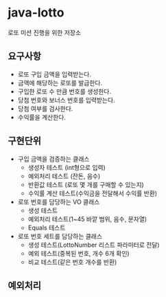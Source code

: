 # java-lotto
로또 미션 진행을 위한 저장소



## 요구사항

- 로또 구입 금액을 입력받는다.
- 금액에 해당하는 로또를 발급한다.
- 구입한 로또 수 만큼 번호를 생성한다.
- 당첨 번호와 보너스 번호를 입력받는다.
- 당첨 여부를 검사한다.
- 수익률을 계산한다.

## 구현단위

- 구입 금액을 검증하는 클래스
  - 생성자 테스트 (int형으로 입력)
  - 예외처리 테스트 (잔돈, 음수)
  - 반환값 테스트 (로또 몇 개를 구매할 수 있는지)
  - 수익률 계산 테스트(수익금을 전달해서 수익률 반환)
- 로또 번호를 담당하는 VO 클래스
  - 생성 테스트
  - 예외처리 테스트(1~45 바깥 범위, 음수, 문자열)
  - Equals 테스트
- 로또 번호 세트를 담당하는 클래스
  - 생성 테스트(LottoNumber 리스트 파라미터로 전달)
  - 예외 테스트(중복된 번호, 개수 6개 확인)
  - 비교 테스트(같은 번호 개수를 반환)

## 예외처리

